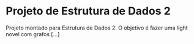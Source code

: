 # Projeto de Estrutura de Dados 2

<p> Projeto montado para Estrutura de Dados 2. O objetivo é fazer uma light novel com grafos [...]
